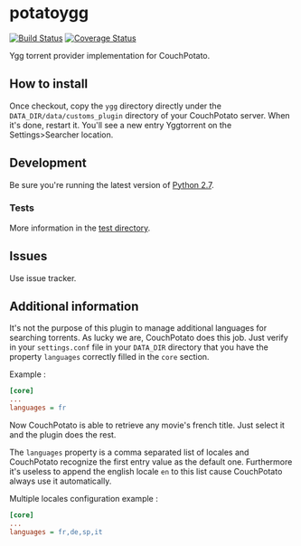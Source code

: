 # potatoygg

[![Build Status](https://travis-ci.org/Ripolin/potatoygg.svg?branch=master)](https://travis-ci.org/Ripolin/potatoygg)
[![Coverage Status](https://coveralls.io/repos/github/Ripolin/potatoygg/badge.svg?branch=master)](https://coveralls.io/github/Ripolin/potatoygg?branch=master)

Ygg torrent provider implementation for CouchPotato.

## How to install

Once checkout, copy the `ygg` directory directly under the `DATA_DIR/data/customs_plugin` directory of your CouchPotato server. When it's done, restart it. You'll see a new entry Yggtorrent on the Settings>Searcher location.

## Development

Be sure you're running the latest version of [Python 2.7](http://python.org/).

### Tests

More information in the [test directory](test).

## Issues

Use issue tracker.

## Additional information

It's not the purpose of this plugin to manage additional languages for searching torrents. As lucky we are, CouchPotato does this job. Just verify in your `settings.conf` file in your `DATA_DIR` directory that you have the property `languages` correctly filled in the `core` section.

Example :

```ini
[core]
...
languages = fr
```

Now CouchPotato is able to retrieve any movie's french title. Just select it and the plugin does the rest.

The `languages` property is a comma separated list of locales and CouchPotato recognize the first entry value as the default one. Furthermore it's useless to append the english locale `en` to this list cause CouchPotato always use it automatically.

Multiple locales configuration example :

```ini
[core]
...
languages = fr,de,sp,it
```

